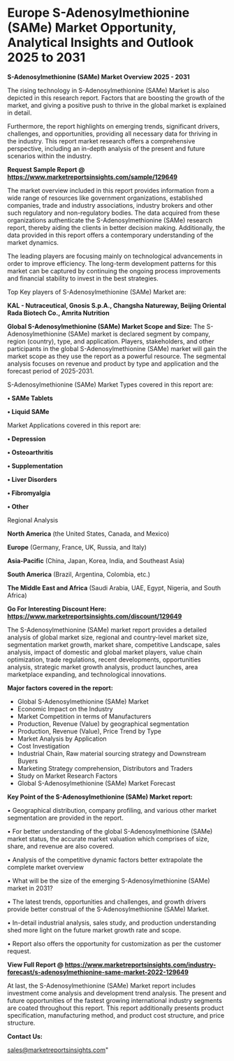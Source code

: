 # Europe S-Adenosylmethionine (SAMe) Market Opportunity, Analytical Insights and Outlook 2025 to 2031

<Strong> S-Adenosylmethionine (SAMe) Market Overview 2025 - 2031</strong>

The rising technology in S-Adenosylmethionine (SAMe) Market is also depicted in this research report. Factors that are boosting the growth of the market, and giving a positive push to thrive in the global market is explained in detail.

Furthermore, the report highlights on emerging trends, significant drivers, challenges, and opportunities, providing all necessary data for thriving in the industry. This report market research offers a comprehensive perspective, including an in-depth analysis of the present and future scenarios within the industry.

<strong>Request Sample Report @ <a href=https://www.marketreportsinsights.com/sample/129649>https://www.marketreportsinsights.com/sample/129649</a></strong>

The market overview included in this report provides information from a wide range of resources like government organizations, established companies, trade and industry associations, industry brokers and other such regulatory and non-regulatory bodies. The data acquired from these organizations authenticate the S-Adenosylmethionine (SAMe) research report, thereby aiding the clients in better decision making. Additionally, the data provided in this report offers a contemporary understanding of the market dynamics.

The leading players are focusing mainly on technological advancements in order to improve efficiency. The long-term development patterns for this market can be captured by continuing the ongoing process improvements and financial stability to invest in the best strategies.

Top Key players of S-Adenosylmethionine (SAMe) Market are:

<strong>KAL - Nutraceutical, Gnosis S.p.A., Changsha Natureway, Beijing Oriental Rada Biotech Co., Amrita Nutrition</strong>

<strong><b>Global S-Adenosylmethionine (SAMe) Market Scope and Size:</b></strong>
The S-Adenosylmethionine (SAMe) market is declared segment by company, region (country), type, and application. Players, stakeholders, and other participants in the global S-Adenosylmethionine (SAMe) market will gain the market scope as they use the report as a powerful resource. The segmental analysis focuses on revenue and product by type and application and the forecast period of 2025-2031.

S-Adenosylmethionine (SAMe) Market Types covered in this report are:

<strong>• SAMe Tablets

• Liquid SAMe</strong>

Market Applications covered in this report are:

<strong>• Depression

• Osteoarthritis

• Supplementation

• Liver Disorders

• Fibromyalgia

• Other</strong> 

Regional Analysis

<strong>North America</strong> (the United States, Canada, and Mexico)

<strong>Europe</strong> (Germany, France, UK, Russia, and Italy)

<strong>Asia-Pacific</strong> (China, Japan, Korea, India, and Southeast Asia)

<strong>South America</strong> (Brazil, Argentina, Colombia, etc.)

<strong>The Middle East and Africa</strong> (Saudi Arabia, UAE, Egypt, Nigeria, and South Africa)

<strong>Go For Interesting Discount Here: <a href=https://www.marketreportsinsights.com/discount/129649>https://www.marketreportsinsights.com/discount/129649</a></strong>

The S-Adenosylmethionine (SAMe) market report provides a detailed analysis of global market size, regional and country-level market size, segmentation market growth, market share, competitive Landscape, sales analysis, impact of domestic and global market players, value chain optimization, trade regulations, recent developments, opportunities analysis, strategic market growth analysis, product launches, area marketplace expanding, and technological innovations.

<strong><b>Major factors covered in the report:</b></strong>
<ul>
  <li>Global S-Adenosylmethionine (SAMe) Market </li>
  <li>Economic Impact on the Industry</li>
  <li>Market Competition in terms of Manufacturers</li>
  <li>Production, Revenue (Value) by geographical segmentation</li>
  <li>Production, Revenue (Value), Price Trend by Type</li>
  <li>Market Analysis by Application</li>
  <li>Cost Investigation</li>
  <li>Industrial Chain, Raw material sourcing strategy and Downstream Buyers</li>
  <li>Marketing Strategy comprehension, Distributors and Traders</li>
  <li>Study on Market Research Factors</li>
  <li>Global S-Adenosylmethionine (SAMe) Market Forecast</li>
</ul>

<strong><b>Key Point of the S-Adenosylmethionine (SAMe) Market report:</b></strong>

• Geographical distribution, company profiling, and various other market segmentation are provided in the report.

• For better understanding of the global S-Adenosylmethionine (SAMe) market status, the accurate market valuation which comprises of size, share, and revenue are also covered.

• Analysis of the competitive dynamic factors better extrapolate the complete market overview

• What will be the size of the emerging S-Adenosylmethionine (SAMe) market in 2031?

• The latest trends, opportunities and challenges, and growth drivers provide better construal of the S-Adenosylmethionine (SAMe) Market.

• In-detail industrial analysis, sales study, and production understanding shed more light on the future market growth rate and scope.

• Report also offers the opportunity for customization as per the customer request.

<strong><b>View Full Report @ <a href=https://www.marketreportsinsights.com/industry-forecast/s-adenosylmethionine-same-market-2022-129649>https://www.marketreportsinsights.com/industry-forecast/s-adenosylmethionine-same-market-2022-129649</a></b></strong>


At last, the S-Adenosylmethionine (SAMe) Market report includes investment come analysis and development trend analysis. The present and future opportunities of the fastest growing international industry segments are coated throughout this report. This report additionally presents product specification, manufacturing method, and product cost structure, and price structure.

<strong>Contact Us:</strong>

sales@marketreportsinsights.com"
